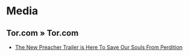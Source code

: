# Media

## Tor.com » Tor.com
- [The New Preacher Trailer is Here To Save Our Souls From Perdition](http://www.tor.com/2015/11/01/new-preacher-trailer-on-amc-seth-rogen-evan-goldberg-dominic-cooper/)


